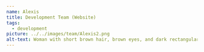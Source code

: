 ```yaml
---
name: Alexis
title: Development Team (Website)
tags:
  - development
picture: ../../images/team/Alexis2.png
alt-text: Woman with short brown hair, brown eyes, and dark rectangular glasses.
---
```

